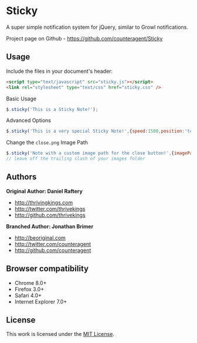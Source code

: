 Sticky
======

A super simple notification system for jQuery, similar to Growl notifications.

Project page on Github - https://github.com/counteragent/Sticky


Usage
-----

Include the files in your document's header:

```html
<script type="text/javascript" src="sticky.js"></script>
<link rel="stylesheet" type="text/css" href="sticky.css" />
```

Basic Usage

```javascript
$.sticky('This is a Sticky Note!');
```

Advanced Options

```javascript
$.sticky('This is a very special Sticky Note!',{speed:1500,position:'top-center',autoclose:false});
```

Change the `close.png` Image Path

```javascript
$.sticky('Note with a custom image path for the close button!',{imagePath:'../../images'});
// leave off the trailing slash of your images folder
```

Authors
-------

**Original Author: Daniel Raftery**

+ http://thrivingkings.com
+ http://twitter.com/thrivekings
+ http://github.com/thrivekings

**Branched Author: Jonathan Brimer**

+ http://beoriginal.com
+ http://twitter.com/counteragent
+ http://github.com/counteragent

Browser compatibility
---------------------

+ Chrome 8.0+
+ Firefox 3.0+
+ Safari 4.0+
+ Internet Explorer 7.0+

License
---------------------

This work is licensed under the [MIT License](http://www.opensource.org/licenses/mit-license.php).